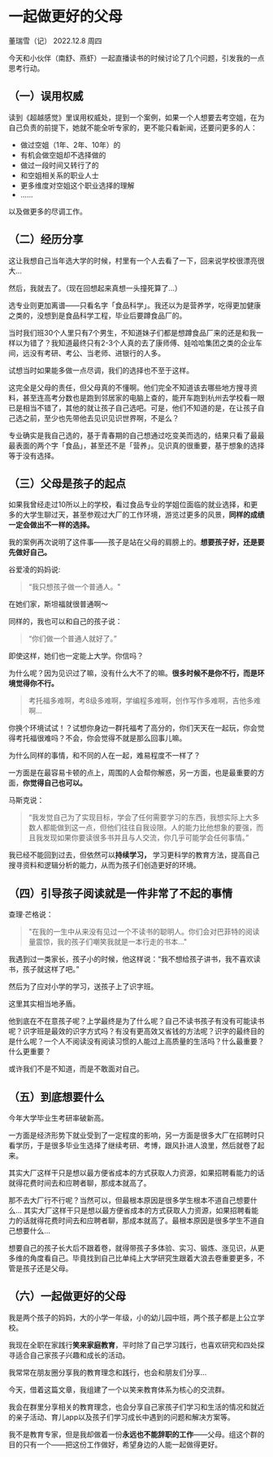 # 一起做更好的父母
董瑞雪（记） 2022.12.8 周四

今天和小伙伴（南舒、燕虾）一起直播读书的时候讨论了几个问题，引发我的一点思考行动。

## （一）误用权威

读到《超越感觉》里误用权威处，提到一个案例，如果一个人想要去考空姐，在为自己负责的前提下，她就不能全听专家的，更不能只看新闻，还要问更多的人：

- 做过空姐（1年、2年、10年）的
- 有机会做空姐却不选择做的
- 做过一段时间又转行了的
- 和空姐相关系的职业人士
- 更多维度对空姐这个职业选择的理解
- ……

以及做更多的尽调工作。

## （二）经历分享

这让我想自己当年选大学的时候，村里有一个人去看了一下，回来说学校很漂亮很大…

然后，我就去了。（现在回想起来真想一头撞死算了…）

选专业则更加离谱——只看名字「食品科学」。我还以为是营养学，吃得更加健康之类的，没想到是食品科学工程，毕业后要蹲食品厂的。

当时我们班30个人里只有7个男生，不知道妹子们都是想蹲食品厂来的还是和我一样以为错了？我知道最终只有2-3个人真的去了康师傅、娃哈哈集团之类的企业车间，远没有考研、考公、当老师、进银行的人多。

试想当时如果能多做一点尽调，我们的选择也不至于这样。

这完全是父母的责任，但父母真的不懂啊。他们完全不知道该去哪些地方搜寻资料，甚至连高考分数也是跑到邻居家的电脑上查的，能开车跑到杭州去学校看一眼已是相当不错了，其他的就让孩子自己选吧。可是，他们不知道的是，在让孩子自己选之前，至少也先带他去见识见识世界啊，不是么？

专业确实是我自己选的，基于青春期的自己想通过吃变美而选的，结果只看了最最最表面的两个字「食品」，甚至还不是「营养」。见识真的很重要，基于想象的选择等于没有选择。


## （三）父母是孩子的起点

如果我曾经走过10所以上的学校，看过食品专业的学姐位面临的就业选择，和更多的大学生聊过天，甚至参观过大厂的工作环境，游览过更多的风景，**同样的成绩一定会做出不一样的选择。**

我的案例再次说明了这件事——孩子是站在父母的肩膀上的。**想要孩子好，还是要先做好自己。**

谷爱凌的妈妈说:
>“我只想孩子做一个普通人。"

在她们家，斯坦福就很普通啊～

同样的，我也可以和自己的孩子说：

>“你们做一个普通人就好了。”

即使这样，她们也一定能上大学。你信吗？

为什么呢？因为见识过了嘛，没有什么大不了的嘛。**很多时候不是你不行，而是环境觉得你不行。** 

>考托福多难啊，考8级多难啊，学编程多难啊，创作写作多难啊，吉他多难啊…

你换个环境试试！？试想你身边一群托福考了高分的，你们天天在一起玩，你会觉得考托福很难吗？不会，你会觉得不就是那么回事儿嘛。

为什么同样的事情，和不同的人在一起，难易程度不一样了？

一方面是在最容易卡顿的点上，周围的人会帮你解惑，另一方面，也是最重要的方面，**你觉得自己也可以。**

马斯克说：

>“我发觉自己为了实现目标，学会了任何需要学习的东西，我想实际上大多数人都能做到这一点，但他们往往自我设限。人的能力比他想象的要强，而且我发现如果你要读很多书并且与人交流，你几乎可能学会任何事情。”


我已经不能回到过去，但依然可以**持续学习，** 学习更科学的教育方法，提高自己搜寻资料和逻辑分析的能力，从而为孩子们创造更好的环境。


## （四）引导孩子阅读就是一件非常了不起的事情

查理·芒格说：
>"在我的一生中从来没有见过一个不读书的聪明人。你们会对巴菲特的阅读量震惊，我的孩子们嘲笑我就是一本行走的书本…"

我遇到过一类家长，孩子小的时候，他这样说：“我不想给孩子讲书，我不喜欢读书，孩子就这样了吧。”

然后为了应对小学的学习，送孩子上了识字班。

这里其实相当地矛盾。

他到底在不在意孩子呢？上学最终是为了什么呢？自己不读书孩子有没有可能读书呢？识字班是最效的识字方式吗？有没有更高效又省钱的方法呢？识字的最终目的是什么呢？一个人不阅读没有阅读习惯的人能过上高质量的生活吗？什么最重要？什么更重要？

或许我们不是不知道，而是不敢面对自己。


## （五）到底想要什么

今年大学毕业生考研率破新高。

一方面是经济形势下就业受到了一定程度的影响，另一方面是很多大厂在招聘时只看学历，于是很多毕业生选择了继续考研、考博，跟风扑进人浪里，然后就卷了起来。

其实大厂这样干只是想以最方便省成本的方式获取人力资源，如果招聘看能力的话就得花费时间去和应聘者聊，那成本就高了。

那不去大厂行不行呢？当然可以，但最根本原因是很多学生根本不道自己想要什么…
其实大厂这样干只是想以最方便省成本的方式获取人力资源，如果招聘看能力的话就得花费时间去和应聘者聊，那成本就高了。最根本原因是很多学生不道自己想要什么…

想要自己的孩子长大后不跟着卷，就得带孩子多体验、实习、锻炼、涨见识，从更多维的角度看自己。毕竟找到自己比单纯上大学研究生跟着大浪去卷重要更多，不管是孩子还是父母。

## （六）一起做更好的父母


我是两个孩子的妈妈，大的小学一年级，小的幼儿园中班，两个孩子都是上公立学校。

我现在全职在家践行**笑来家庭教育**，平时除了自己学习践行，也喜欢研究和四处探寻适合自己家孩子兴趣和成长的活动。

我常常在朋友圈分享我的教育理念和践行，也会和朋友们分享…

今天，借着这篇文章，我组建了一个以笑来教育体系为核心的交流群。

我会在群里分享相关的教育理念，也会分享自己家孩子们学习和生活的情况和就近的亲子活动、育儿app以及孩子们学习成长中遇到的问题和解决方案等。

我不是教育专家，但是我却做着一份**永远也不能辞职的工作**——父母。组这个群的目的只有一个——把这份工作做好，希望身边的人能一起做得更好。






<!---
dongruixue/dongruixue is a ✨ special ✨ repository because its `README.md` (this file) appears on your GitHub profile.
You can click the Preview link to take a look at your changes.
--->
